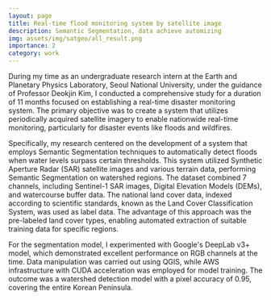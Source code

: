 ```yaml
---
layout: page
title: Real-time flood monitoring system by satellite image
description: Semantic Segmentation, data achieve automizing
img: assets/img/satgeo/all_result.png
importance: 2
category: work
---
```


During my time as an undergraduate research intern at the Earth and Planetary Physics Laboratory, Seoul National University, under the guidance of Professor Deokjin Kim, I conducted a comprehensive study for a duration of 11 months focused on establishing a real-time disaster monitoring system. The primary objective was to create a system that utilizes periodically acquired satellite imagery to enable nationwide real-time monitoring, particularly for disaster events like floods and wildfires.

Specifically, my research centered on the development of a system that employs Semantic Segmentation techniques to automatically detect floods when water levels surpass certain thresholds. This system utilized Synthetic Aperture Radar (SAR) satellite images and various terrain data, performing Semantic Segmentation on watershed regions. The dataset combined 7 channels, including Sentinel-1 SAR images, Digital Elevation Models (DEMs), and watercourse buffer data. The national land cover data, indexed according to scientific standards, known as the Land Cover Classification System, was used as label data. The advantage of this approach was the pre-labeled land cover types, enabling automated extraction of suitable training data for specific regions.

For the segmentation model, I experimented with Google's DeepLab v3+ model, which demonstrated excellent performance on RGB channels at the time. Data manipulation was carried out using QGIS, while AWS infrastructure with CUDA acceleration was employed for model training. The outcome was a watershed detection model with a pixel accuracy of 0.95, covering the entire Korean Peninsula.
